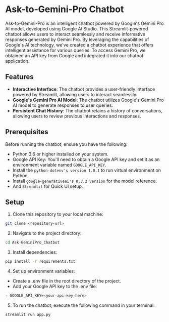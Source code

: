 # Ask-to-Gemini-Pro Chatbot

Ask-to-Gemini-Pro is an intelligent chatbot powered by Google's Gemini Pro AI model, developed using Google AI Studio. This Streamlit-powered chatbot allows users to interact seamlessly and receive informative responses generated by Gemini Pro. By leveraging the capabilities of Google's AI technology, we've created a chatbot experience that offers intelligent assistance for various queries. To access Gemini Pro, we obtained an API key from Google and integrated it into our chatbot application.

## Features

- **Interactive Interface**: The chatbot provides a user-friendly interface powered by Streamlit, allowing users to interact seamlessly.
- **Google's Gemini Pro AI Model**: The chatbot utilizes Google's Gemini Pro AI model to generate responses to user queries.
- **Persistent Chat History**: The chatbot retains a history of conversations, allowing users to review previous interactions and responses.

## Prerequisites

Before running the chatbot, ensure you have the following:

- Python 3.6 or higher installed on your system.
- Google API Key: You'll need to obtain a Google API key and set it as an environment variable named `GOOGLE_API_KEY`.
- Install the `python-dotenv's version 1.0.1` to run virtual environment on Python.
- Install `google-generativeai's 0.3.2 version` for the model reference.
- And `Streamlit` for Quick UI setup.

## Setup

1. Clone this repository to your local machine:

```bash
git clone <repository-url>
```
2. Navigate to the project directory:

```bash
cd Ask-GeminiPro_Chatbot
```

3. Install dependencies:

```bash
pip install -r requirements.txt
```


4. Set up environment variables:
- Create a .env file in the root directory of the project.
- Add your Google API key to the .env file:
```bash
- GOOGLE_API_KEY=<your-api-key-here>
```

5. To run the chatbot, execute the following command in your terminal:

```bash
streamlit run app.py
```